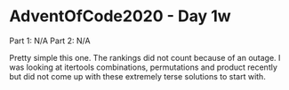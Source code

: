 # AdventOfCode2020 - Day 1w

Part 1: N/A
Part 2: N/A

Pretty simple this one. The rankings did not count because of an outage.
I was looking at itertools combinations, permutations and product recently but did not come up with these extremely terse solutions to start with.